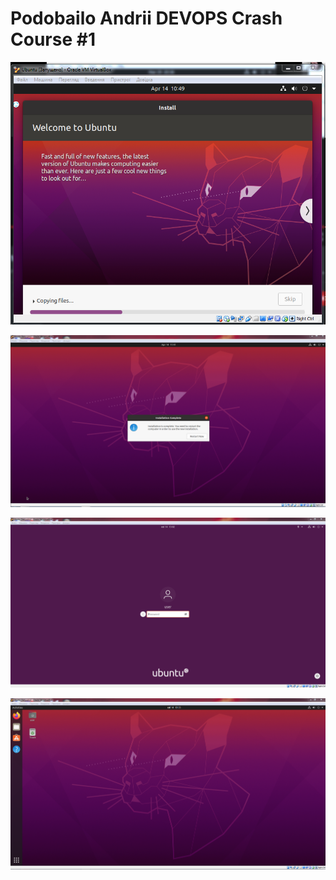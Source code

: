 # Podobailo Andrii DEVOPS Crash Course #1


![Installing Ubuntu](/1.png "Installing Ubuntu")

![Install ended](/2.png "Install ended")

![Logging in with password](/3.png "Logging in with password")

![Ubuntu done](/4.png "Ubuntu done")